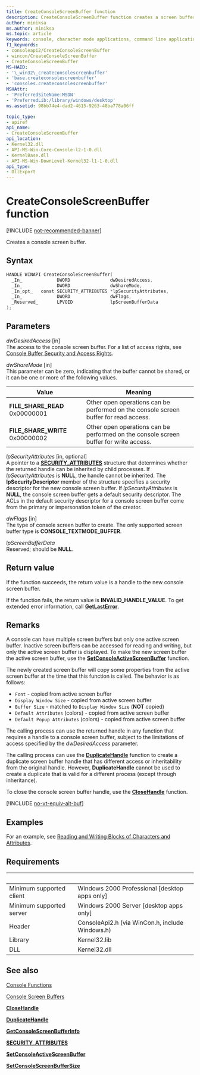 ```yaml
---
title: CreateConsoleScreenBuffer function
description: CreateConsoleScreenBuffer function creates a screen buffer for the Windows Console.
author: miniksa
ms.author: miniksa
ms.topic: article
keywords: console, character mode applications, command line applications, terminal applications, console api
f1_keywords:
- consoleapi2/CreateConsoleScreenBuffer
- wincon/CreateConsoleScreenBuffer
- CreateConsoleScreenBuffer
MS-HAID:
- '\_win32\_createconsolescreenbuffer'
- 'base.createconsolescreenbuffer'
- 'consoles.createconsolescreenbuffer'
MSHAttr:
- 'PreferredSiteName:MSDN'
- 'PreferredLib:/library/windows/desktop'
ms.assetid: 98bb74e4-dad2-4615-9263-48ba778a06ff

topic_type:
- apiref
api_name:
- CreateConsoleScreenBuffer
api_location:
- Kernel32.dll
- API-MS-Win-Core-Console-l2-1-0.dll
- KernelBase.dll
- API-MS-Win-DownLevel-Kernel32-l1-1-0.dll
api_type:
- DllExport
---
```


# CreateConsoleScreenBuffer function

[!INCLUDE [not-recommended-banner](./includes/not-recommended-banner.md)]

Creates a console screen buffer.

## Syntax

```C
HANDLE WINAPI CreateConsoleScreenBuffer(
  _In_             DWORD               dwDesiredAccess,
  _In_             DWORD               dwShareMode,
  _In_opt_   const SECURITY_ATTRIBUTES *lpSecurityAttributes,
  _In_             DWORD               dwFlags,
  _Reserved_       LPVOID              lpScreenBufferData
);
```

## Parameters

*dwDesiredAccess* \[in\]  
The access to the console screen buffer. For a list of access rights, see [Console Buffer Security and Access Rights](console-buffer-security-and-access-rights.md).

*dwShareMode* \[in\]  
This parameter can be zero, indicating that the buffer cannot be shared, or it can be one or more of the following values.

| Value | Meaning |
|-|-|
| **FILE_SHARE_READ** 0x00000001 | Other open operations can be performed on the console screen buffer for read access. |
| **FILE_SHARE_WRITE** 0x00000002 | Other open operations can be performed on the console screen buffer for write access. |

*lpSecurityAttributes* \[in, optional\]  
A pointer to a [**SECURITY\_ATTRIBUTES**](/previous-versions/windows/desktop/legacy/aa379560(v=vs.85)) structure that determines whether the returned handle can be inherited by child processes. If *lpSecurityAttributes* is **NULL**, the handle cannot be inherited. The **lpSecurityDescriptor** member of the structure specifies a security descriptor for the new console screen buffer. If *lpSecurityAttributes* is **NULL**, the console screen buffer gets a default security descriptor. The ACLs in the default security descriptor for a console screen buffer come from the primary or impersonation token of the creator.

*dwFlags* \[in\]  
The type of console screen buffer to create. The only supported screen buffer type is **CONSOLE\_TEXTMODE\_BUFFER**.

*lpScreenBufferData*  
Reserved; should be **NULL**.

## Return value

If the function succeeds, the return value is a handle to the new console screen buffer.

If the function fails, the return value is **INVALID\_HANDLE\_VALUE**. To get extended error information, call [**GetLastError**](/windows/win32/api/errhandlingapi/nf-errhandlingapi-getlasterror).

## Remarks

A console can have multiple screen buffers but only one active screen buffer. Inactive screen buffers can be accessed for reading and writing, but only the active screen buffer is displayed. To make the new screen buffer the active screen buffer, use the [**SetConsoleActiveScreenBuffer**](setconsoleactivescreenbuffer.md) function.

The newly created screen buffer will copy some properties from the active screen buffer at the time that this function is called. The behavior is as follows:

- `Font` - copied from active screen buffer
- `Display Window Size` - copied from active screen buffer
- `Buffer Size` - matched to `Display Window Size` (**NOT** copied)
- `Default Attributes` (colors) - copied from active screen buffer
- `Default Popup Attributes` (colors) - copied from active screen buffer

The calling process can use the returned handle in any function that requires a handle to a console screen buffer, subject to the limitations of access specified by the *dwDesiredAccess* parameter.

The calling process can use the [**DuplicateHandle**](/windows/win32/api/handleapi/nf-handleapi-duplicatehandle) function to create a duplicate screen buffer handle that has different access or inheritability from the original handle. However, **DuplicateHandle** cannot be used to create a duplicate that is valid for a different process (except through inheritance).

To close the console screen buffer handle, use the [**CloseHandle**](/windows/win32/api/handleapi/nf-handleapi-closehandle) function.

[!INCLUDE [no-vt-equiv-alt-buf](./includes/no-vt-equiv-alt-buf.md)]

## Examples

For an example, see [Reading and Writing Blocks of Characters and Attributes](reading-and-writing-blocks-of-characters-and-attributes.md).

## Requirements

| &nbsp; | &nbsp; |
|-|-|
| Minimum supported client | Windows 2000 Professional \[desktop apps only\] |
| Minimum supported server | Windows 2000 Server \[desktop apps only\] |
| Header | ConsoleApi2.h (via WinCon.h, include Windows.h) |
| Library | Kernel32.lib |
| DLL | Kernel32.dll |

## See also

[Console Functions](console-functions.md)

[Console Screen Buffers](console-screen-buffers.md)

[**CloseHandle**](/windows/win32/api/handleapi/nf-handleapi-closehandle)

[**DuplicateHandle**](/windows/win32/api/handleapi/nf-handleapi-duplicatehandle)

[**GetConsoleScreenBufferInfo**](getconsolescreenbufferinfo.md)

[**SECURITY\_ATTRIBUTES**](/previous-versions/windows/desktop/legacy/aa379560(v=vs.85))

[**SetConsoleActiveScreenBuffer**](setconsoleactivescreenbuffer.md)

[**SetConsoleScreenBufferSize**](setconsolescreenbuffersize.md)
